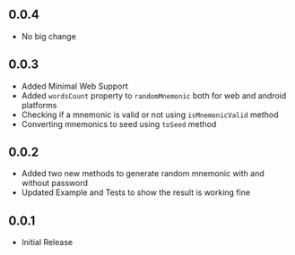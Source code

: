 ## 0.0.4

* No big change

## 0.0.3

- Added Minimal Web Support
- Added `wordsCount` property to `randomMnemonic` both for web and android platforms
- Checking if a mnemonic is valid or not using `isMnemonicValid` method
- Converting mnemonics to seed using `toSeed` method

## 0.0.2

- Added two new methods to generate random mnemonic with and without password
- Updated Example and Tests to show the result is working fine

## 0.0.1

* Initial Release